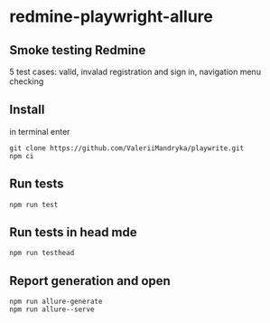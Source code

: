 # redmine-playwright-allure
## Smoke testing Redmine 
5 test cases: valid, invalad registration and sign in, navigation menu checking

## Install 
in terminal enter
```
git clone https://github.com/ValeriiMandryka/playwrite.git
npm ci 
```
## Run tests
```
npm run test  
```
## Run tests in head mde
```
npm run testhead  
```



## Report generation and open
```
npm run allure-generate
npm run allure--serve
```
